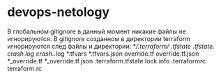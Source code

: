 # devops-netology
В глобальном gitignore в данный момент никакие файлы не игнорируются.
В gitignore созданном в директории terraform игнорируются след файлы и директории:
**/.terraform/*
*.tfstate
*.tfstate.*
crash.log
crash.*.log
*.tfvars
*.tfvars.json
override.tf
override.tf.json
*_override.tf
*_override.tf.json
.terraform.tfstate.lock.info
.terraformrc
terraform.rc